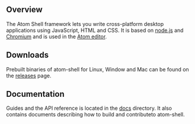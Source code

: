 ## Overview

The Atom Shell framework lets you write cross-platform desktop applications
using JavaScript, HTML and CSS. It is based on [node.js](http://nodejs.org) and
[Chromium](http://www.chromium.org) and is used in the [Atom
editor](https://github.com/atom/atom).

## Downloads

Prebuilt binaries of atom-shell for Linux, Window and Mac can be found on the
[releases](https://github.com/atom/atom-shell/releases) page.

## Documentation

Guides and the API reference is located in the
[docs](https://github.com/atom/atom-shell/tree/master/docs) directory. It also
contains documents describing how to build and contributeto atom-shell.
